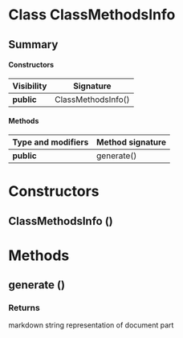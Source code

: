 Class ClassMethodsInfo
======================
Summary
-------
#### Constructors
| Visibility | Signature          |
| ---------- | ------------------ |
| **public** | ClassMethodsInfo() |
#### Methods
| Type and modifiers | Method signature |
| ------------------ | ---------------- |
| **public**         | generate()       |

Constructors
============
ClassMethodsInfo ()
-------------------


Methods
=======
generate ()
-----------

### Returns
markdown string representation of document part


